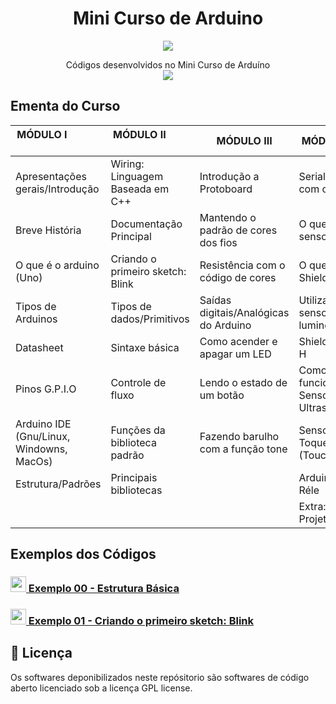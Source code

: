 <h1 align="center"> Mini Curso de Arduino</h1>
<p align="center">
  <img src="https://cdn.arduino.cc/homepage/images/what_is-board.png">
</p>
<p align="center">Códigos desenvolvidos no Mini Curso de Arduíno <br/> <img src="https://img.shields.io/badge/License-GPL%20v3-blue.svg"></p>

<h2>Ementa do Curso</h2>

| MÓDULO I                                | MÓDULO II                         | MÓDULO III                            | MÓDULO IV                         |
|-----------------------------------------|-----------------------------------|-------------------------------------  |---------------------------------- |
| Apresentações gerais/Introdução         | Wiring: Linguagem Baseada em C++  | Introdução a Protoboard               | Serial/USB com o PC               |
| Breve História                          | Documentação Principal            | Mantendo o padrão de cores dos fios   | O que são sensores                |
| O que é o arduino (Uno)                 | Criando o primeiro sketch: Blink  | Resistência com o código de cores     | O que são Shields                 |
| Tipos de Arduinos                       | Tipos de dados/Primitivos         | Saídas digitais/Analógicas do Arduino | Utilizando sensor de luminosidade |
| Datasheet                               | Sintaxe básica                    | Como acender e apagar um LED          | Shield Ponte H                    |
| Pinos G.P.I.O                           | Controle de fluxo                 | Lendo o estado de um botão            | Como funciona Sensor Ultrasonico  |
| Arduino IDE (Gnu/Linux, Windowns, MacOs)| Funções da biblioteca padrão      | Fazendo barulho com a função tone     | Sensor de Toque (Touch)           |
| Estrutura/Padrões                       | Principais bibliotecas            |                                       | Arduino + Réle                    |
|                                         |                                   |                                       | Extra: Projeto Final              |

<h2>Exemplos dos Códigos</h2>

<h3><a href="https://github.com/WalderlanSena/miniCursoArduino/blob/master/src/exemplo00/exemplo00.ino"> 
  <img src="https://www.arduino.cc/en/pub/skins/arduinoWide/img/Icon_download-01.svg" width="25"> Exemplo 00 - Estrutura Básica
</a></h3>

<h3><a href="https://github.com/WalderlanSena/miniCursoArduino/blob/master/src/exemplo01/exemplo01.ino"> 
  <img src="https://www.arduino.cc/en/pub/skins/arduinoWide/img/Icon_download-01.svg" width="25"> Exemplo 01 - Criando o primeiro sketch: Blink
</a></h3>

## :page_facing_up: Licença
Os softwares deponibilizados neste repósitorio são softwares de código aberto licenciado sob a licença GPL license.
